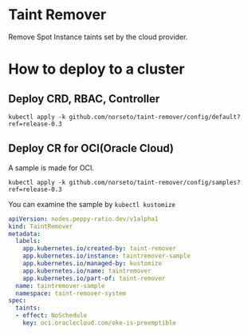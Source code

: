 # Taint Remover
Remove Spot Instance taints set by the cloud provider.

# How to deploy to a cluster
## Deploy CRD, RBAC, Controller
```
kubectl apply -k github.com/norseto/taint-remover/config/default?ref=release-0.3
```
## Deploy CR for OCI(Oracle Cloud)
A sample is made for OCI.  
```
kubectl apply -k github.com/norseto/taint-remover/config/samples?ref=release-0.3
```

You can examine the sample by `kubectl kustomize`
```YAML
apiVersion: nodes.peppy-ratio.dev/v1alpha1
kind: TaintRemover
metadata:
  labels:
    app.kubernetes.io/created-by: taint-remover
    app.kubernetes.io/instance: taintremover-sample
    app.kubernetes.io/managed-by: kustomize
    app.kubernetes.io/name: taintremover
    app.kubernetes.io/part-of: taint-remover
  name: taintremover-sample
  namespace: taint-remover-system
spec:
  taints:
  - effect: NoSchedule
    key: oci.oraclecloud.com/oke-is-preemptible
```
